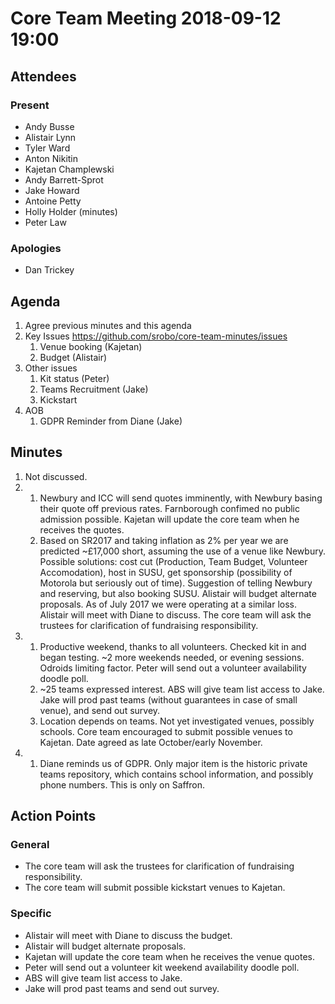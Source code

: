 # Core Team Meeting 2018-09-12 19:00

## Attendees
### Present
- Andy Busse
- Alistair Lynn
- Tyler Ward
- Anton Nikitin
- Kajetan Champlewski
- Andy Barrett-Sprot
- Jake Howard
- Antoine Petty
- Holly Holder (minutes)
- Peter Law
### Apologies
- Dan Trickey

## Agenda
1. Agree previous minutes and this agenda
2. Key Issues https://github.com/srobo/core-team-minutes/issues
	1. Venue booking (Kajetan)
	2. Budget (Alistair)
3. Other issues
	1. Kit status (Peter)
	2. Teams Recruitment (Jake)
	3. Kickstart
4. AOB
	1. GDPR Reminder from Diane (Jake)

## Minutes
1. Not discussed.
2.
	1. Newbury and ICC will send quotes imminently, with Newbury basing their quote off previous rates. Farnborough confimed no public admission possible. Kajetan will update the core team when he receives the quotes.
	2. Based on SR2017 and taking inflation as 2% per year we are predicted ~£17,000 short, assuming the use of a venue like Newbury. Possible solutions: cost cut (Production, Team Budget, Volunteer Accomodation), host in SUSU, get sponsorship (possibility of Motorola but seriously out of time). Suggestion of telling Newbury and reserving, but also booking SUSU. Alistair will budget alternate proposals. As of July 2017 we were operating at a similar loss. Alistair will meet with Diane to discuss. The core team will ask the trustees for clarification of fundraising responsibility.
3.
	1. Productive weekend, thanks to all volunteers. Checked kit in and began testing. ~2 more weekends needed, or evening sessions. Odroids limiting factor. Peter will send out a volunteer availability doodle poll.
	2. ~25 teams expressed interest. ABS will give team list access to Jake. Jake will prod past teams (without guarantees in case of small venue), and send out survey.
	3. Location depends on teams. Not yet investigated venues, possibly schools. Core team encouraged to submit possible venues to Kajetan. Date agreed as late October/early November.
4.
	1. Diane reminds us of GDPR. Only major item is the historic private teams repository, which contains school information, and possibly phone numbers. This is only on Saffron.

## Action Points

### General
- The core team will ask the trustees for clarification of fundraising responsibility.
- The core team will submit possible kickstart venues to Kajetan.

### Specific
- Alistair will meet with Diane to discuss the budget.
- Alistair will budget alternate proposals.
- Kajetan will update the core team when he receives the venue quotes.
- Peter will send out a volunteer kit weekend availability doodle poll.
- ABS will give team list access to Jake.
- Jake will prod past teams and send out survey.
